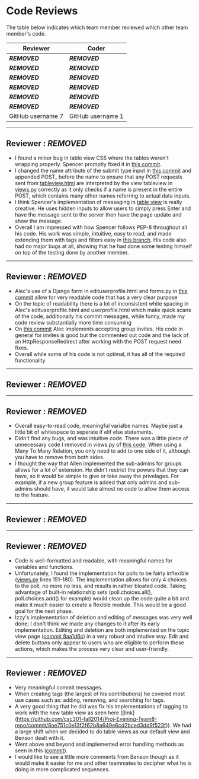 # Code Reviews

The table below indicates which team member reviewed which other team member's code.

| Reviewer | Coder |
| -------- | ----- |
| ***REMOVED*** |  ***REMOVED*** |
| ***REMOVED*** |  ***REMOVED*** |
| ***REMOVED*** |  ***REMOVED*** |
| ***REMOVED*** |  ***REMOVED*** |
| ***REMOVED*** |  ***REMOVED*** |
| ***REMOVED*** |  ***REMOVED*** |
| GitHub username 7 |  GitHub username 1 |

------

## Reviewer : ***REMOVED***

 * I found a minor bug in table view CSS where the tables weren't wrapping properly. Spencer promptly fixed it in [this commit](https://github.com/csc301-fall2014/Proj-Evening-Team8-repo/commit/70358fdb284ec396d1fa0b3c7318d0bec62ad690).
 * I changed the name attribute of the submit type input in [this commit](https://github.com/csc301-fall2014/Proj-Evening-Team8-repo/commit/f27671831f6133e6be8ac6c3776ea9df4da3b863) and appended POST_ before the name to ensure that any POST requests sent from [tableview.html](https://github.com/csc301-fall2014/Proj-Evening-Team8-repo/blob/tagsintables59/messageboard/mainsite/templates/tableview.html) are interpreted by the view tableview in [views.py](https://github.com/csc301-fall2014/Proj-Evening-Team8-repo/blob/tagsintables59/messageboard/mainsite/views.py) correctly as it only checks if a name is present in the entire POST, which contains many other names referring to actual data inputs.
 * I think Spencer's implementation of messaging in [table view](https://github.com/csc301-fall2014/Proj-Evening-Team8-repo/blob/tagsintables59/messageboard/mainsite/templates/tableview.html) is really creative. He uses hidden inputs to allow users to simply press Enter and have the message sent to the server then have the page update and show the message.
 * Overall I am impressed with how Spencer follows PEP-8 throughout all his code. His work was simple, intuitive, easy to read, and made extending them with tags and filters easy in [this branch](https://github.com/csc301-fall2014/Proj-Evening-Team8-repo/tree/tagsintables59). His code also had no major bugs at all, showing that he had done some testing himself on top of the testing done by another member.

-----

## Reviewer : ***REMOVED***

* Alec's use of a Django form in edituserprofile.html and forms.py in [this commit](https://github.com/csc301-fall2014/Proj-Evening-Team8-repo/commit/a2e6263c868f7239d344f6889ee0d5d33fa116cd) allow for very readable code that has a very clear purpose
* On the topic of readability there is a lot of inconsistent white spacing in Alec's edituserprofile.html and userprofile.html which make quick scans of the code, additionally his commit messages, while funny, made my code review substantially more time consuming
* On [this commit](https://github.com/csc301-fall2014/Proj-Evening-Team8-repo/commit/2b818c542ddaae44605b89eb529b7ad0c50a710b) Alec implements accepting group invites. His code in general for invites is good but the commented out code and the lack of an HttpResponseRedirect after working with the POST request need fixes.
* Overall while some of his code is not optimal, it has all of the required functionality

-----

## Reviewer : ***REMOVED***

-----

## Reviewer : ***REMOVED***

 * Overall easy-to-read code, meaningful varialbe names. Maybe just a little bit of whitespace to seperate if elif else statements.
 * Didn't find any bugs, and was intuitive code. There was a little piece of unnecessary code I removed in views.py of [this code](https://github.com/csc301-fall2014/Proj-Evening-Team8-repo/tree/subadmins50). When using a Many To Many Relation, you only need to add to one side of it, although you have to remove from both sides.
 * I thought the way that Allen implemented the sub-admins for groups allows for a lot of extension. He didn't restrict the powers that they can have, so it would be simple to give or take away the privelages. For example, if a new group feature is added that only admins and sub-admins should have, it would take almost no code to allow them access to the feature.

-----

## Reviewer : ***REMOVED***

-----

## Reviewer : ***REMOVED***

* Code is well-formatted and readable, with meaningful names for variables and functions.
* Unfortunately, I found the implementation for polls to be fairly inflexible ([views.py](https://github.com/csc301-fall2014/Proj-Evening-Team8-repo/blob/poll2/messageboard/mainsite/views.py) lines 151-180).  The implementation allows for only 4 choices to the poll, no more no less, and results in rather bloated code.  Taking advantage of built-in relationship sets (poll.choices.all(), poll.choices.add() for example) would clean up the code quite a bit and make it much easier to create a flexible module.  This would be a good goal for the next phase.
* Izzy's implementation of deletion and editing of messages was very well done;  I don't think we made any changes to it after its early implementation.  Editing and deletion are both implemented on the topic view page ([commit 8aa1d6c](8aa1d6c4fd1763d3e1c7d52423353941c4bb631e)) in a very robust and intutive way.  Edit and delete buttons only appear to users who are eligible to perform these actions, which makes the process very clear and user-friendly.

-----
## Reviewer : ***REMOVED***
* Very meaningful commit messages.
* When creating tags (the largest of his contributions) he covered most use cases such as: adding, removing, and searching for tags.
* A very good thing that he did was fix his implementations of tagging to work with the new table view as seen here ([link] (https://github.com/csc301-fall2014/Proj-Evening-Team8-repo/commit/8ae751c0e13f2f62b8a649e6cd2bced3dd9f523f)). We had a large shift when we decided to do table views as our default view and Benson dealt with it.
* Went above and beyond and implemented error handling methods as seen in this ([commit](https://github.com/csc301-fall2014/Proj-Evening-Team8-repo/commit/7f44e068475c6b6d88a4f950a111aec990b882f8)). 
* I would like to see a little more comments from Benson though as it would make it easier for me and other teammates to decipher what he is doing in more complicated sequences.

